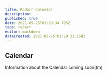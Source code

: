 ```yaml
---
title: Radarr Calendar
description: 
published: true
date: 2021-05-25T01:29:34.705Z
tags: radarr
editor: markdown
dateCreated: 2021-05-25T01:29:31.158Z
---
```


## Calendar
Information about the Calendar coming soon(tm)